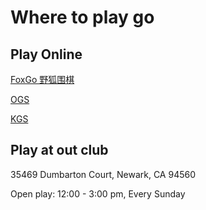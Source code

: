 # Where to play go

## Play Online

[FoxGo 野狐围棋](https://www.foxwq.com/soft/foreign.html)

[OGS](https://online-go.com/)

[KGS](https://www.gokgs.com/)

## Play at out club

35469 Dumbarton Court, Newark, CA 94560

Open play: 12:00 - 3:00 pm, Every Sunday
